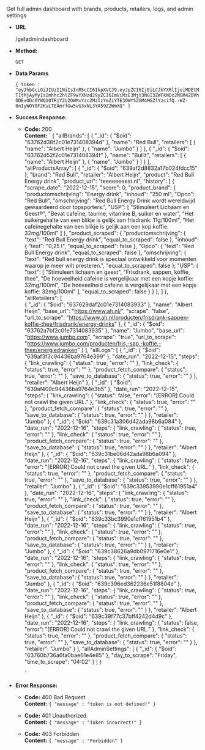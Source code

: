 Get full admin dashboard with brands, products, retailers, logs, and admin settings
  
* **URL**

  /getadmindashboard

* **Method:**
 
  `GET`

* **Data Params**

  `{ token : "eyJhbGciOiJIUzI1NiIsInR5cCI6IkpXVCJ9.eyJpZCI6IjEiLCJkYXRlIjoiMDEtMTItMjAyMyIsImhhc2hlZF9wYXNzd29yZCI6ImViMzE3MjY3NGI3ZWFkNDc2NGM4ZDVhODExODc0YWQ1OTRjY2U2OWMxYzc2MzIzYmZiYTE3OWY5ZGM4MGZlYzcifQ.-WZ-0nIyWOY8F2KuLTEAmrfGw5vG3xNL3YA59Z2WmXQ" }`

* **Success Response:**

  * **Code:** 200 <br />
    **Content:** `
    {
  "allBrands": [
    {
      "_id": {
        "$oid": "63762d38f2c01e731408394d"
      },
      "name": "Red Bull",
      "retailers": [
        {
          "name": "Albert Heijn"
        },
        {
          "name": "Jumbo"
        }
      ]
    },
    {
      "_id": {
        "$oid": "63762d52f2c01e731408394f"
      },
      "name": "Bullit",
      "retailers": [
        {
          "name": "Albert Heijn"
        },
        {
          "name": "Jumbo"
        }
      ]
    }
  ],
  "allProductsArray": [
    {
      "_id": {
        "$oid": "639af2d8832a17b024fdcc15"
      },
      "brand": "Red Bull",
      "retailer": "Albert Heijn",
      "product": "Red Bull Energy drink",
      "product_url": "teeeeeeeest.nl",
      "history": [
        {
          "scrape_date": "2022-12-15",
          "score": 0,
          "product_brand": {
            "productomschrijving": "Energy drink",
            "inhoud": "250 ml",
            "Opco": "Red Bull",
            "omschrijving": "Red Bull Energy Drink wordt wereldwijd gewaardeerd door topsporters.",
            "USP": [
              "Stimuleert Lichaam en Geest®",
              "Bevat cafeïne, taurine, vitamine B, suiker en water",
              "Het suikergehalte van een blikje is gelijk aan frisdrank: 11g/100ml",
              "Het cafeïnegehalte van een blikje is gelijk aan een kop koffie: 32mg/100ml"
            ]
          },
          "product_scraped": {
            "productomschrijving": {
              "text": "Red Bull Energy drink",
              "equal_to_scraped": false
            },
            "inhoud": {
              "text": "0,25 l",
              "equal_to_scraped": false
            },
            "Opco": {
              "text": "Red Bull Energy drink",
              "equal_to_scraped": false
            },
            "omschrijving": {
              "text": "Red bull energy drink is speciaal ontwikkeld voor momenten waarop je meer wilt presteren.",
              "equal_to_scraped": false
            },
            "USP": {
              "text": [
                "Stimuleert lichaam en geest",
                "Frisdrank, sappen, koffie, thee",
                "De hoeveelheid cafeine is vergelijkaar met een kopje koffie: 32mg/100ml",
                "De hoeveelheid cafeine is vergelijkaar met een kopje koffie: 32mg/100ml"
              ],
              "equal_to_scraped": false
            }
          }
        },
      ]
    },
  "allRetailers": [   
    {
      "_id": {
        "$oid": "637629daf2c01e7314083933"
      },
      "name": "Albert Heijn",
      "base_url": "https://www.ah.nl/",
      "scrape": "false",
      "url_to_scrape": "https://www.ah.nl/producten/frisdrank-sappen-koffie-thee/frisdrank/energy-drinks"
    },
    {
      "_id": {
        "$oid": "63762a7bf2c01e7314083935"
      },
      "name": "Jumbo",
      "base_url": "https://www.jumbo.com",
      "scrape": "true",
      "url_to_scrape": "https://www.jumbo.com/producten/fris,-sap,-koffie,-thee/energiedranken"
    }
  ],
  "allLogs": [
    {
      "_id": {
        "$oid": "639af3f3c94436ba9764e399"
      },
      "date_run": "2022-12-15",
      "steps": {
        "link_crawling": {
          "status": true,
          "error": ""
        },
        "link_check": {
          "status": true,
          "error": ""
        },
        "product_fetch_compare": {
          "status": true,
          "error": ""
        },
        "save_to_database": {
          "status": true,
          "error": ""
        }
      },
      "retailer": "Albert Heijn"
    },
    {
      "_id": {
        "$oid": "639af409c94436ba9764e3b5"
      },
      "date_run": "2022-12-15",
      "steps": {
        "link_crawling": {
          "status": false,
          "error": "[ERROR] Could not crawl the given URL."
        },
        "link_check": {
          "status": true,
          "error": ""
        },
        "product_fetch_compare": {
          "status": true,
          "error": ""
        },
        "save_to_database": {
          "status": true,
          "error": ""
        }
      },
      "retailer": "Jumbo"
    },
    {
      "_id": {
        "$oid": "639c31a306d42ada98b6a084"
      },
      "date_run": "2022-12-16",
      "steps": {
        "link_crawling": {
          "status": true,
          "error": ""
        },
        "link_check": {
          "status": true,
          "error": ""
        },
        "product_fetch_compare": {
          "status": true,
          "error": ""
        },
        "save_to_database": {
          "status": true,
          "error": ""
        }
      },
      "retailer": "Albert Heijn"
    },
    {
      "_id": {
        "$oid": "639c31be06d42ada98b6a094"
      },
      "date_run": "2022-12-16",
      "steps": {
        "link_crawling": {
          "status": false,
          "error": "[ERROR] Could not crawl the given URL."
        },
        "link_check": {
          "status": true,
          "error": ""
        },
        "product_fetch_compare": {
          "status": true,
          "error": ""
        },
        "save_to_database": {
          "status": true,
          "error": ""
        }
      },
      "retailer": "Jumbo"
    },
    {
      "_id": {
        "$oid": "639c33953990e1cff61951a4"
      },
      "date_run": "2022-12-16",
      "steps": {
        "link_crawling": {
          "status": true,
          "error": ""
        },
        "link_check": {
          "status": true,
          "error": ""
        },
        "product_fetch_compare": {
          "status": true,
          "error": ""
        },
        "save_to_database": {
          "status": true,
          "error": ""
        }
      },
      "retailer": "Albert Heijn"
    },
    {
      "_id": {
        "$oid": "639c33bc3990e1cff61951b4"
      },
      "date_run": "2022-12-16",
      "steps": {
        "link_crawling": {
          "status": true,
          "error": ""
        },
        "link_check": {
          "status": true,
          "error": ""
        },
        "product_fetch_compare": {
          "status": true,
          "error": ""
        },
        "save_to_database": {
          "status": true,
          "error": ""
        }
      },
      "retailer": "Jumbo"
    },
    {
      "_id": {
        "$oid": "639c38626a9db0971716e0e1"
      },
      "date_run": "2022-12-16",
      "steps": {
        "link_crawling": {
          "status": true,
          "error": ""
        },
        "link_check": {
          "status": true,
          "error": ""
        },
        "product_fetch_compare": {
          "status": true,
          "error": ""
        },
        "save_to_database": {
          "status": true,
          "error": ""
        }
      },
      "retailer": "Jumbo"
    },
    {
      "_id": {
        "$oid": "639c396ed362236e51f8804e"
      },
      "date_run": "2022-12-16",
      "steps": {
        "link_crawling": {
          "status": true,
          "error": ""
        },
        "link_check": {
          "status": true,
          "error": ""
        },
        "product_fetch_compare": {
          "status": true,
          "error": ""
        },
        "save_to_database": {
          "status": true,
          "error": ""
        }
      },
      "retailer": "Albert Heijn"
    },
    {
      "_id": {
        "$oid": "639c39f77c37bff4242d4d9c"
      },
      "date_run": "2022-12-16",
      "steps": {
        "link_crawling": {
          "status": false,
          "error": "[ERROR] Could not crawl the given URL."
        },
        "link_check": {
          "status": true,
          "error": ""
        },
        "product_fetch_compare": {
          "status": true,
          "error": ""
        },
        "save_to_database": {
          "status": true,
          "error": ""
        }
      },
      "retailer": "Jumbo"
    }
  ],
  "allAdminSettings": [
    {
      "_id": {
        "$oid": "63760b736a6fa0bae61e4e85"
      },
      "day_to_scrape": "Friday",
      "time_to_scrape": "04:02"
    }
  ]
}

    `
 
* **Error Response:**
  * **Code:** 400 Bad Request <br />
    **Content:** `{ "message" : "token is not defined!" }`
    
  * **Code:** 401 Unauthorized <br />
    **Content:** `{ "message" : "Token incorrect!" }`
    
  * **Code:** 403 Forbidden <br />
    **Content:** `{ "message" : "Forbidden" }`
